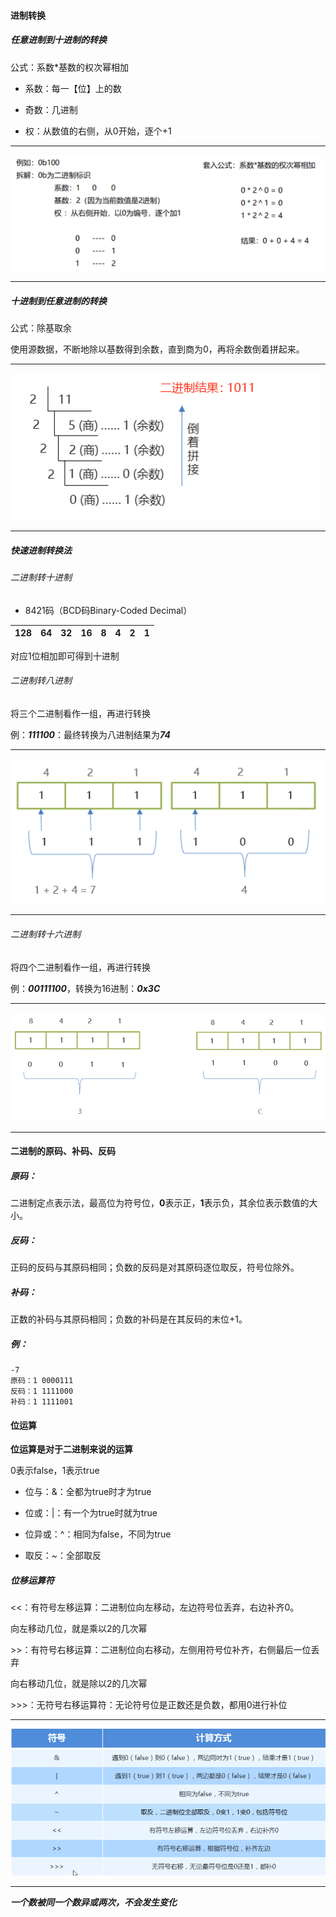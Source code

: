 #### 进制转换

##### 任意进制到十进制的转换

公式：系数*基数的权次幂相加

- 系数：每一【位】上的数

- 奇数：几进制

- 权：从数值的右侧，从0开始，逐个+1

---

![2497360-20210809202555763-234192259](pic\2497360-20210809202555763-234192259.png)

---



##### 十进制到任意进制的转换

公式：除基取余

使用源数据，不断地除以基数得到余数，直到商为0，再将余数倒着拼起来。

---

![2497360-20210809202743657-1701427271](pic\2497360-20210809202743657-1701427271.png)

---



##### 快速进制转换法

###### 二进制转十进制

- 8421码（BCD码Binary-Coded Decimal）

| 128  | 64   | 32   | 16   | 8    | 4    | 2    | 1    |
| ---- | ---- | ---- | ---- | ---- | ---- | ---- | ---- |

对应1位相加即可得到十进制

###### 二进制转八进制

将三个二进制看作一组，再进行转换

例：***111100***：最终转换为八进制结果为***74***

---

![2497360-20210809202814168-902219604](pic\2497360-20210809202814168-902219604.png)

---



###### 二进制转十六进制

将四个二进制看作一组，再进行转换

例：***00111100***，转换为16进制：***0x3C***

---

![2497360-20210809202836067-2076565135](pic\2497360-20210809202836067-2076565135.png)

---

#### 二进制的原码、补码、反码

##### 原码：

二进制定点表示法，最高位为符号位，**0**表示正，**1**表示负，其余位表示数值的大小。

##### 反码：

正码的反码与其原码相同；负数的反码是对其原码逐位取反，符号位除外。

##### 补码：

正数的补码与其原码相同；负数的补码是在其反码的末位+1。

##### 例：

```binary
-7
原码：1 0000111
反码：1 1111000
补码：1 1111001
```

#### 位运算

**位运算是对于二进制来说的运算**

0表示false，1表示true

- 位与：&：全都为true时才为true

- 位或：|：有一个为true时就为true

- 位异或：^：相同为false，不同为true

- 取反：~：全部取反

##### 位移运算符

<<：有符号左移运算：二进制位向左移动，左边符号位丢弃，右边补齐0。

向左移动几位，就是乘以2的几次幂

\>\>：有符号右移运算：二进制位向右移动，左侧用符号位补齐，右侧最后一位丢弃

向右移动几位，就是除以2的几次幂

\>\>\>：无符号右移运算符：无论符号位是正数还是负数，都用0进行补位

---

![2497360-20210809202900497-2120599703](pic\2497360-20210809202900497-2120599703.png)

---

***一个数被同一个数异或两次，不会发生变化***

